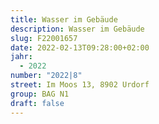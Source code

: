 ```yaml
---
title: Wasser im Gebäude
description: Wasser im Gebäude
slug: F22001657
date: 2022-02-13T09:28:00+02:00
jahr:
  - 2022
number: "2022|8"
street: Im Moos 13, 8902 Urdorf
group: BAG N1
draft: false
---
```

